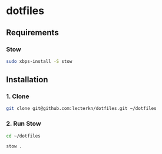# dotfiles

## Requirements

### Stow

```sh
sudo xbps-install -S stow
```

## Installation

### 1. Clone

```sh
git clone git@github.com:lecterkn/dotfiles.git ~/dotfiles
```

### 2. Run Stow

```sh
cd ~/dotfiles

stow .
```

